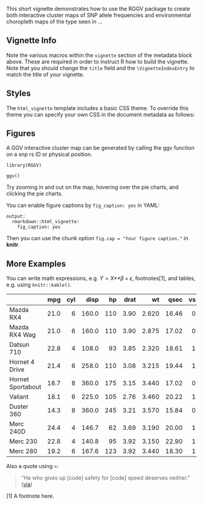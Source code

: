 This short vignette demonstrates how to use the RGGV package to create
both interactive cluster maps of SNP allele frequencies and
environmental choropleth maps of the type seen in ...

Vignette Info
-------------

Note the various macros within the `vignette` section of the metadata
block above. These are required in order to instruct R how to build the
vignette. Note that you should change the `title` field and the
`\VignetteIndexEntry` to match the title of your vignette.

Styles
------

The `html_vignette` template includes a basic CSS theme. To override
this theme you can specify your own CSS in the document metadata as
follows:

Figures
-------

A GGV interactive cluster map can be generated by calling the ggv
function on a snp rs ID or physical position.

    library(RGGV)

    ggv()

Try zooming in and out on the map, hovering over the pie charts, and
clicking the pie charts.

You can enable figure captions by `fig_caption: yes` in YAML:

    output:
      rmarkdown::html_vignette:
        fig_caption: yes

Then you can use the chunk option `fig.cap = "Your figure caption."` in
**knitr**.

More Examples
-------------

You can write math expressions, e.g. *Y* = *X**β* + *ϵ*, footnotes[1],
and tables, e.g. using `knitr::kable()`.

<table>
<thead>
<tr class="header">
<th></th>
<th align="right">mpg</th>
<th align="right">cyl</th>
<th align="right">disp</th>
<th align="right">hp</th>
<th align="right">drat</th>
<th align="right">wt</th>
<th align="right">qsec</th>
<th align="right">vs</th>
<th align="right">am</th>
<th align="right">gear</th>
<th align="right">carb</th>
</tr>
</thead>
<tbody>
<tr class="odd">
<td>Mazda RX4</td>
<td align="right">21.0</td>
<td align="right">6</td>
<td align="right">160.0</td>
<td align="right">110</td>
<td align="right">3.90</td>
<td align="right">2.620</td>
<td align="right">16.46</td>
<td align="right">0</td>
<td align="right">1</td>
<td align="right">4</td>
<td align="right">4</td>
</tr>
<tr class="even">
<td>Mazda RX4 Wag</td>
<td align="right">21.0</td>
<td align="right">6</td>
<td align="right">160.0</td>
<td align="right">110</td>
<td align="right">3.90</td>
<td align="right">2.875</td>
<td align="right">17.02</td>
<td align="right">0</td>
<td align="right">1</td>
<td align="right">4</td>
<td align="right">4</td>
</tr>
<tr class="odd">
<td>Datsun 710</td>
<td align="right">22.8</td>
<td align="right">4</td>
<td align="right">108.0</td>
<td align="right">93</td>
<td align="right">3.85</td>
<td align="right">2.320</td>
<td align="right">18.61</td>
<td align="right">1</td>
<td align="right">1</td>
<td align="right">4</td>
<td align="right">1</td>
</tr>
<tr class="even">
<td>Hornet 4 Drive</td>
<td align="right">21.4</td>
<td align="right">6</td>
<td align="right">258.0</td>
<td align="right">110</td>
<td align="right">3.08</td>
<td align="right">3.215</td>
<td align="right">19.44</td>
<td align="right">1</td>
<td align="right">0</td>
<td align="right">3</td>
<td align="right">1</td>
</tr>
<tr class="odd">
<td>Hornet Sportabout</td>
<td align="right">18.7</td>
<td align="right">8</td>
<td align="right">360.0</td>
<td align="right">175</td>
<td align="right">3.15</td>
<td align="right">3.440</td>
<td align="right">17.02</td>
<td align="right">0</td>
<td align="right">0</td>
<td align="right">3</td>
<td align="right">2</td>
</tr>
<tr class="even">
<td>Valiant</td>
<td align="right">18.1</td>
<td align="right">6</td>
<td align="right">225.0</td>
<td align="right">105</td>
<td align="right">2.76</td>
<td align="right">3.460</td>
<td align="right">20.22</td>
<td align="right">1</td>
<td align="right">0</td>
<td align="right">3</td>
<td align="right">1</td>
</tr>
<tr class="odd">
<td>Duster 360</td>
<td align="right">14.3</td>
<td align="right">8</td>
<td align="right">360.0</td>
<td align="right">245</td>
<td align="right">3.21</td>
<td align="right">3.570</td>
<td align="right">15.84</td>
<td align="right">0</td>
<td align="right">0</td>
<td align="right">3</td>
<td align="right">4</td>
</tr>
<tr class="even">
<td>Merc 240D</td>
<td align="right">24.4</td>
<td align="right">4</td>
<td align="right">146.7</td>
<td align="right">62</td>
<td align="right">3.69</td>
<td align="right">3.190</td>
<td align="right">20.00</td>
<td align="right">1</td>
<td align="right">0</td>
<td align="right">4</td>
<td align="right">2</td>
</tr>
<tr class="odd">
<td>Merc 230</td>
<td align="right">22.8</td>
<td align="right">4</td>
<td align="right">140.8</td>
<td align="right">95</td>
<td align="right">3.92</td>
<td align="right">3.150</td>
<td align="right">22.90</td>
<td align="right">1</td>
<td align="right">0</td>
<td align="right">4</td>
<td align="right">2</td>
</tr>
<tr class="even">
<td>Merc 280</td>
<td align="right">19.2</td>
<td align="right">6</td>
<td align="right">167.6</td>
<td align="right">123</td>
<td align="right">3.92</td>
<td align="right">3.440</td>
<td align="right">18.30</td>
<td align="right">1</td>
<td align="right">0</td>
<td align="right">4</td>
<td align="right">4</td>
</tr>
</tbody>
</table>

Also a quote using `>`:

> "He who gives up \[code\] safety for \[code\] speed deserves neither."
> ([via](https://twitter.com/hadleywickham/status/504368538874703872))

[1] A footnote here.
